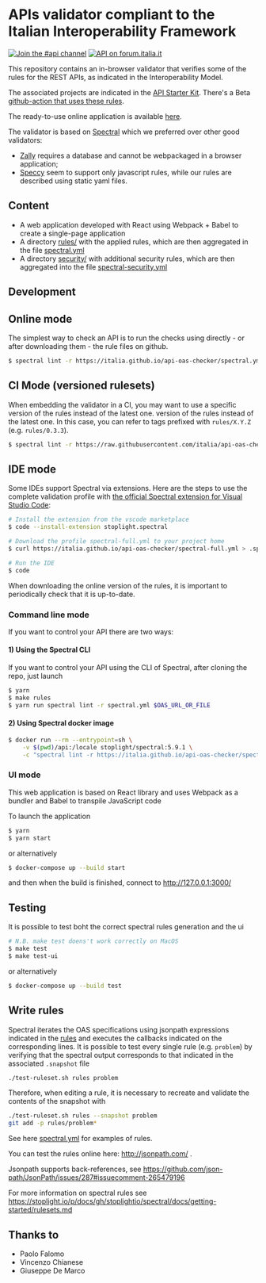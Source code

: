 # APIs validator compliant to the Italian Interoperability Framework

[![Join the #api channel](https://img.shields.io/badge/Slack-%23api-blue.svg?logo=slack)](https://developersitalia.slack.com/messages/CDKBYTG74)
[![API on forum.italia.it](https://img.shields.io/badge/Forum-interoperabilit%C3%A0-blue.svg)](https://forum.italia.it/c/piano-triennale/interoperabilita)

This repository contains an in-browser validator that verifies some of the rules for the REST APIs, as indicated in the Interoperability Model.

The associated projects are indicated in the [API Starter Kit](https://github.com/teamdigitale/api-starter-kit).
There's a Beta [github-action that uses these rules](https://github.com/teamdigitale/api-oas-checker-action).

The ready-to-use online application is available [here](https://teamdigitale.github.io/api-oas-checker).

The validator is based on [Spectral](https://github.com/stoplightio/spectral) which we preferred over other good validators:

- [Zally](https://github.com/zalando/zally) requires a database and cannot be webpackaged in a browser application;
- [Speccy](https://github.com/wework/speccy) seem to support only javascript rules, while our rules are described using static yaml files.

## Content

- A web application developed with React using Webpack + Babel to create a single-page application
- A directory [rules/](rules/) with the applied rules, which are then aggregated in the file [spectral.yml](https://italia.github.io/api-oas-checker/spectral.yml)
- A directory [security/](security/) with additional security rules, which are then aggregated into the file [spectral-security.yml](https://italia.github.io/api-oas-checker/spectral-security.yml)

## Development

## Online mode

The simplest way to check an API is to run the checks using
directly - or after downloading them - the rule files on github.

```bash
$ spectral lint -r https://italia.github.io/api-oas-checker/spectral.yml $OAS_URL_OR_FILE
```

## CI Mode (versioned rulesets)

When embedding the validator in a CI, you may want to use a specific version of the rules instead of the latest one.
version of the rules instead of the latest one. In this case, you can refer to
tags prefixed with `rules/X.Y.Z` (e.g. `rules/0.3.3`).

```bash
$ spectral lint -r https://raw.githubusercontent.com/italia/api-oas-checker/rules/0.3.3/spectral.yml $OAS_URL_OR_FILE
```

## IDE mode

Some IDEs support Spectral via extensions.
Here are the steps to use the complete validation profile
with [the official Spectral extension for Visual Studio Code](https://github.com/stoplightio/vscode-spectral):

```bash
# Install the extension from the vscode marketplace
$ code --install-extension stoplight.spectral

# Download the profile spectral-full.yml to your project home
$ curl https://italia.github.io/api-oas-checker/spectral-full.yml > .spectral.yml

# Run the IDE
$ code
```

When downloading the online version of the rules, it is important to periodically check that it is up-to-date.

### Command line mode

If you want to control your API there are two ways:

#### 1) Using the Spectral CLI

If you want to control your API using the CLI of Spectral, after cloning the repo, just launch

```bash
$ yarn
$ make rules
$ yarn run spectral lint -r spectral.yml $OAS_URL_OR_FILE
```

#### 2) Using Spectral docker image

```bash
$ docker run --rm --entrypoint=sh \
    -v $(pwd)/api:/locale stoplight/spectral:5.9.1 \
    -c "spectral lint -r https://italia.github.io/api-oas-checker/spectral.yml /locale/openapi.yaml"
```

### UI mode

This web application is based on React library and uses Webpack as a bundler and Babel to transpile JavaScript code

To launch the application

```bash
$ yarn
$ yarn start
```
or alternatively

```bash
$ docker-compose up --build start
```

and then when the build is finished, connect to http://127.0.0.1:3000/

## Testing

It is possible to test boht the correct spectral rules generation and the ui

```bash
# N.B. make test doens't work correctly on MacOS
$ make test
$ make test-ui
```

or alternatively

```bash
$ docker-compose up --build test
```

## Write rules

Spectral iterates the OAS specifications using jsonpath expressions
indicated in the [rules](rules/)
and executes the callbacks indicated on the corresponding lines.
It is possible to test every single rule (e.g. `problem`) by verifying
that the spectral output corresponds to that indicated in the associated `.snapshot` file

```bash
./test-ruleset.sh rules problem
```

Therefore, when editing a rule, it is necessary to recreate and validate the contents of the snapshot
with

```bash
./test-ruleset.sh rules --snapshot problem
git add -p rules/problem*
```

See here [spectral.yml](spectral.yml) for examples of rules.

You can test the rules online here: http://jsonpath.com/ .

Jsonpath supports back-references,
see https://github.com/json-path/JsonPath/issues/287#issuecomment-265479196

For more information on spectral rules see https://stoplight.io/p/docs/gh/stoplightio/spectral/docs/getting-started/rulesets.md

## Thanks to

- Paolo Falomo
- Vincenzo Chianese
- Giuseppe De Marco
